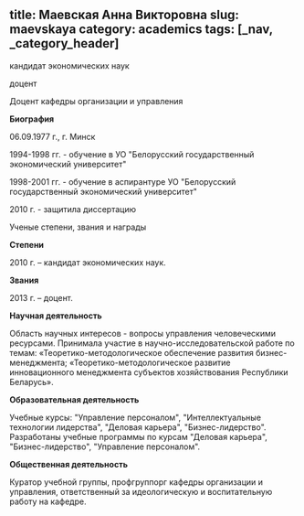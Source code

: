 title: Маевская Анна Викторовна
slug: maevskaya
category: academics
tags: [_nav, _category_header]
---

кандидат экономических наук

доцент

Доцент кафедры организации и управления

__Биография__

06.09.1977 г., г. Минск

1994-1998 гг.  - обучение в УО "Белорусский государственный экономический университет"

1998-2001 гг.  - обучение в аспирантуре УО "Белорусский государственный экономический университет"

2010 г. - защитила диссертацию

Ученые степени, звания и награды

__Степени__

2010 г. – кандидат экономических наук.

__Звания__

2013 г. – доцент.

__Научная деятельность__

Область научных интересов - вопросы управления человеческими ресурсами. Принимала участие в научно-исследовательской работе по темам:  «Теоретико-методологическое обеспечение развития бизнес-менеджмента; «Теоретико-методологическое развитие инновационного менеджмента субъектов хозяйствования Республики Беларусь».

__Образовательная деятельность__

Учебные курсы: "Управление персоналом", "Интеллектуальные технологии лидерства", "Деловая карьера", "Бизнес-лидерство". Разработаны учебные программы по курсам "Деловая карьера", "Бизнес-лидерство", "Управление персоналом".

__Общественная деятельность__

Куратор учебной группы, профгруппорг кафедры организации и управления, ответственный за идеологическую и воспитательную работу на кафедре.
